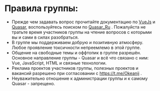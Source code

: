 # Правила группы:
- Прежде чем задавать вопрос прочитайте документацию по [VueJs](https://ru.vuejs.org/index.html) и [Quasar](https://quasar.dev/start/pick-quasar-flavour), воспользуйтесь поиском по [Quasar_Ru](https://t.me/quasar_ru) . Пожалуйста не тратьте время участников группы на чтение вопросов с которыми вы и сами в силах разобраться.
- В группе мы поддерживаем добрую и позитивную атмосферу. Любое проявление токсичности непреемлемо в этой группе.
- Общение на свободные темы и оффтопик в группе разрешён. Основное направление группы - Quasar и всё что связано с ним: Vue, JavaScript, HTML и связные технологии.
- Реклама проектов участников группы, полезных проектов и вакансий разрешено при согласовании с https://t.me/Okeanij .
- Неуважительно отношение к администрации группы и к самому Quasar - запрещено.

